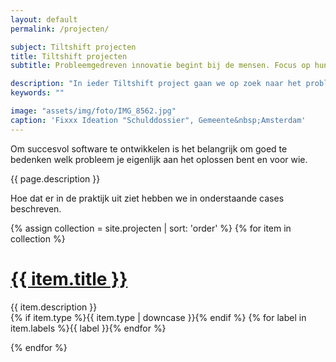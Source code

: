 ```yaml
---
layout: default
permalink: /projecten/

subject: Tiltshift projecten
title: Tiltshift projecten
subtitle: Probleemgedreven innovatie begint bij de mensen. Focus op hun probleem en laat de techniek volgen. Zo ontstaat een oplossing.

description: "In ieder Tiltshift project gaan we op zoek naar het probleem achter de software-wens, op basis van software design thinking. Een aantal stappen staan daarbij vast: discovery, ideation, development, delivery."
keywords: ""

image: "assets/img/foto/IMG_8562.jpg"
caption: 'Fixxx Ideation "Schulddossier", Gemeente&nbsp;Amsterdam'
---
```

Om succesvol software te ontwikkelen is het belangrijk om goed te bedenken welk probleem je eigenlijk aan het oplossen bent en voor wie.

{{ page.description }}

Hoe dat er in de praktijk uit ziet hebben we in onderstaande cases beschreven.

{% assign collection = site.projecten | sort: 'order' %}
{% for item in collection %}
<h1><a href="{{ item.url }}">{{ item.title }}</a></h1>
<p>
  {{ item.description }}<br>
  {% if item.type %}<span class="label">{{ item.type | downcase }}</span>{% endif %}
  {% for label in item.labels %}<span class="label">{{ label }}</span>{% endfor %}
</p>
{% endfor %}